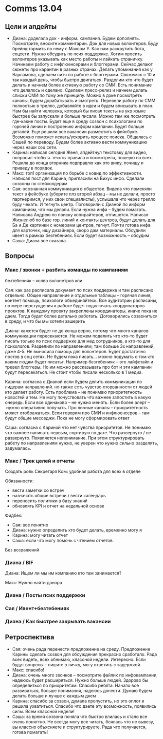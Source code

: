 # Comms 13.04

## Цели и апдейты

* Диана: доделала док - информ. кампания. Будем дополнять. Посмотрите, вносите комментарии. Док для новых волонтеров. Буду брейнштормить по нему с Максом У. Как нам раскрутить бота, соцсети. Нужно обсудить по псих поддержке. Хотим просить волонтеров указывать как место работы и лайкать страничку. Начинаем работу с инфлюенсерами и блоггерами. Сейчас делают сюжеты про карантин в разных странах. Делать упоминания как у Варламова, сделаем питч по работе с блоггерами. Свяжемся с 10 и так каждый день, чтобы быстро двигаться. Разделим кто что будет делать и начнем более активную работу со СМИ. Есть понимание что делалось и сделано. Сделаем пресс-релиз и начнем делать списки СМИ  по тому же принципу. Можно в доке посмотреть каналы, будем дорабатывать и смотреть. Перевели работу по СММ полностью в трелло, добавляйте в идеи и будем вписывать в план. Нам бы найти человека, который бы писал тексты на укр языке быстрее бы запускали и больше писали. Можно там же посмотреть где-какие посты. Будет еще в среду созвон с психологами по горячей линии и построению информ кампании. Будет больше деталей. Еще решили все вакансии разместить в фейсбуке. Возможно поможет искать/ускорить процесс поиска. Общалась с Сашей по переводу. Будем более активно вести коммуникацию через наши соц сети.
* Карина: написал сегодня Женя, апдейтнул текстовку для видео, попросил чтобы я. тексты правила и посмотрела, пошерю на всех. Решила до конца вторника подправлю как это вижу, почищу и приведу в порядок.
* Макс: топ1 организация по борьбе с ковид по эффективности. Написал пост для Карина, пригласили на Бихус инфо. Сделали созвоны по стейхолдерам
* Сая: осознанная коммуникация в обществе. Видела что поменяли текст в фейсбуке \(уберите плз второй абзац – мы не делали, просто партнеримся, у них свои специалисты\), услышала что через трелло буду чекать. И тегнуть центр. Поговорили с Дианой по информ кампаниям, что мы делали. Если нужна инфа – будем помагать. Написала Андрею по поиску копирайтеров, отпишется. Написал Жизнелюб по базе гор. линий и контакты центров, будут делать для Ба и Де картинки с номерами центров, тегнут. Почти готова инфа для карточек, ищу дизайнера, скоро дам материалы. Обсудили ивент в рамках безтебенияк. Если будет возможность – обсудим 
* Саша: Диана все сказала.

## Вопросы

### Макс / звонки + разбить команды по кампаниям

безтебенияк – колво волонетров кпи

Сая: как раз расписала документ по псих поддержке и там расписано отдельно. Общее направление и отдельные таблицы – горячая линия, контент помощь, психологи объединяйтесь. Все аудитотрии расписаны, по мере перступдения к работе будет подключать координаторов проектов. К каждому проекту закреплены координаторы, иначе пока не даем. Тогда будет более детально работать. Договорились созвониться в среду, и что бы мы хотели зашерить

Диана: кажется будет не до конца верно, потому что много каналов коммуникации пересекаются. Не можем поделить что кто-то будет писать только по псих поддержке для мед сотрудников, а кто-то для психологов. Разделили по направлениям; там больше 3х направлений, даже 4-5. Не выносила помощь для волонтеров. Будет достаточно постов в соц сетях. Не будем пока писать... можно подумать о том кто каким людям будет писатьт. Например безтебенияк – это лайфстайл и тревел блоггеры. Но им можно рассказывать про бот и эти кампании будут пересекаться. Не стоит чтобы писали несколько в 1 медиа.

Карина: согласна с Дианой если будем делить коммуникации по лидерам направлений. но также есть чувство оторванности от людей кто делает работу. Есть проблема – не понимаю приоритетность новостей и тем. Не могу почуствовать что важнее запостить в какую очередь. Если все одинаково – не нужно менять. Если более алерт – нужно оперативно получать. Про личные каналы – приоритетность может отображаться. Если говорим про СМИ и инфлюенсеров – там будут общие месседжи. Пока не могу сформировать ответ

Саша: согласна с Кариной что нет чувства приоритетов. Не понимаю что важнее написать первым, сортирую по дате. Что развернуто / не развернуто. Появляется непонимание. При этом структурировать работу по направлениям нужно, не уверен что нужно сильно разделять, задумалась.

### Макс / Трек целей и отчеты

Создать роль Секретаря Ком: удобная работа для всех в отделе

Обязанности:

* вести заметки со встреч
* назначать общие встречи / вести календарь
* переносить политики в базу знаний
* обновлять KPI и отчет на недельной основе

Фидбек:

* Сая: все понятно
* Диана: нужно определить кто будет делать, временно могу я
* Карина: могу читать отчет
* Саша: если что могу помочь с чтением отчетов.

Без возражений

### Диана / BIF

Диана: Ищем ли мы им компанию кто там занимается?

Макс: Нужно найти донора

### Диана / Посты псих поддержки

### Сая / Ивент+безтебенияк

### Диана / Как быстрее закрывать вакансии

## Ретроспектива

* Сая: очень рада перенести предложение на среду. Предложение Карины сделать созвон для обсуждения прекрасно сработало. Рада всех видеть, всех обнимаю, классной недели. Интересно. Если будут вопросы – пишите в личку, могу ответить с задержкой.
* Макс: спасибо!
* Диана: очень много звонков – посмотрите файлик по инфокампании, надеюсь будет расширяться. Нужно больше людей. Здорово бы определиться по приоритетам. Спасибо ребята. Начало все развиваться, больше понимания, надеюсь донести. Думаю будем делать больше и лучше с каждым днем
* Карина: спасибо за созвон, думала пропустить, но это оплот и решила ухватиться. Спасибо что даете эту возможность, появились силы. Всем классной недели!
* Саша: за время созвона поняла что быстро влилась и стало все очень поняттно. Не всегда могу все читать, боялась что не вывезу, вы классно объясняете и структурируете. Рада что получается, готова помагать!

